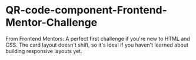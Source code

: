 # QR-code-component-Frontend-Mentor-Challenge
From Frontend Mentors: A perfect first challenge if you're new to HTML and CSS. The card layout doesn't shift, so it's ideal if you haven't learned about building responsive layouts yet.
